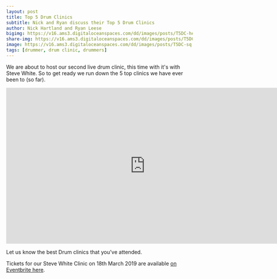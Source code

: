 ```yaml
---
layout: post
title: Top 5 Drum Clinics
subtitle: Nick and Ryan discuss their Top 5 Drum Clinics 
author: Nick Hartland and Ryan Leese
bigimg: https://v16.ams3.digitaloceanspaces.com/dd/images/posts/T5DC-header.jpg
share-img: https://v16.ams3.digitaloceanspaces.com/dd/images/posts/T5DC-shareimage.jpg
image: https://v16.ams3.digitaloceanspaces.com/dd/images/posts/T5DC-sq.jpg
tags: [drummer, drum clinic, drummers]
---
```



We are about to host our second live drum clinic, this time with it's with Steve White. So to get ready we run down the 5 top clinics we have ever been to (so far).

<iframe width="750" height="422" src="https://www.youtube.com/embed/OifMOcnx9tg" frameborder="0" allow="accelerometer; autoplay; encrypted-media; gyroscope; picture-in-picture" allowfullscreen></iframe>

Let us know the best Drum clinics that you've attended.

Tickets for our Steve White Clinic on 18th March 2019 are available [on Eventbrite here](https://www.eventbrite.co.uk/e/steve-white-in-clinic-tickets-54169184489).